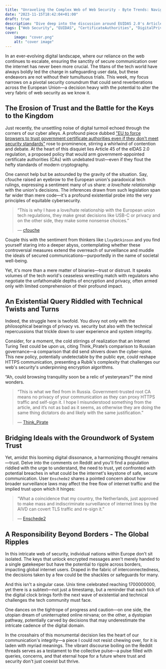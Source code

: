 ```yaml
---
title: "Unraveling the Complex Web of Web Security - Byte Trends: Navigating the Tech Wave"
date: "2023-11-15T18:42:04+01:00"
draft: true
description: "Dive deep into the discussion around EUIDAS 2.0's Article 45 and its potential impact on web security standards, personal privacy, and the essence of trust on the internet."
tags: ["Web Security", "EUIDAS", "CertificateAuthorities", "DigitalPrivacy", "TechPolicy", "Cryptography"]
cover:
    image: "cover.png"
    alt: "cover image"
---
```


In an ever-evolving digital landscape, where our reliance on the web continues to escalate, ensuring the sanctity of secure communication over the internet has never been more crucial. The titans of the tech world have always boldly led the charge in safeguarding user data, but these endeavors are not without their tumultuous trials. This week, my focus narrows on a pivotal security conundrum that could send reverberations across the European Union—a decision heavy with the potential to alter the very fabric of web security as we know it.

## The Erosion of Trust and the Battle for the Keys to the Kingdom

Just recently, the unsettling noise of digital turmoil echoed through the corners of our cyber alleys. A profound piece dubbed ["EU to force browsers to trust government certificate authorities even if they don't meet security standards"](https://www.eff.org/deeplinks/2023/11/article-45-will-roll-back-web-security-12-years) rose to prominence, stirring a whirlwind of contention and debate. At the heart of this disquiet lies Article 45 of the eIDAS 2.0 regulation, a proposed policy that would arm government-appointed certificate authorities (CAs) with undebated trust—even if they flout the hefty standards of modern cryptography.

One cannot help but be astounded by the gravity of the situation. Say, cfouche raised an eyebrow to the European union's paradoxical tech rulings, expressing a sentiment many of us share: *a love/hate relationship* with the union's decisions. The inferences drawn from such legislation span far wider than mere code—it's a profound existential probe into the very principles of equitable cybersecurity. 

> “This is why I have a love/hate relationship with the European union tech regulations, they make great decisions like USB-C or privacy and on the other side, they make some nonsense choices.” 
>
> &mdash; [cfouche](https://www.reddit.com/r/programming/comments/17rbt0v/eu_to_force_browsers_to_trust_government/k8htsjw/)

Couple this with the sentiment from thinkers like `LloydAtkinson` and you find yourself staring into a deeper abyss, contemplating whether these controversial measures extend the overreach of surveillance and muddle the ideals of secured communications—purportedly in the name of societal well-being.

Yet, it's more than a mere matter of binaries—trust or distrust. It speaks volumes of the tech world's ceaseless wrestling match with regulators who negotiate the unfathomable depths of encryption and privacy, often armed only with limited comprehension of their profound impact.


## An Existential Query Riddled with Technical Twists and Turns

Indeed, the struggle here is twofold. You divvy not only with the philosophical bearings of privacy vs. security but also with the technical repercussions that trickle down to user experience and system integrity. 

Consider, for a moment, the cold stirrings of realization that an Internet Turing Test could be upon us, citing Think_Pirate’s comparison to Russian governance—a comparison that did send shivers down the cyber-spine. This new policy, potentially undetectable by the public eye, could reshape HTTPS communication, presenting a Rubik's complexity that challenges our web's security's underpinning encryption algorithms.

“Ah, could browsing tranquility soon be a relic of yesteryears?" the mind wonders.

> “This is what we fled from in Russia. Government-trusted root CA means no privacy of your communication as they can proxy HTTPS traffic and self-sign it. I hope I misunderstood something from the article, and it’s not as bad as it seems, as otherwise they are doing the same thing dictators do and likely with the same justification.”
>
> &mdash; [Think_Pirate](https://www.reddit.com/r/programming/comments/17rbt0v/eu_to_force_browsers_to_trust_government/k8idmav/)

## Bridging Ideals with the Groundwork of System Trust

Yet, amidst this looming digital dissonance, a harmonizing thought remains—trust. Delve into the comments on Reddit and you'll find a population riddled with the urge to understand, the need to trust, yet confronted with potential breaches in what could be the internet's keystone of safe, secure communication. 
User `Enschede2` shares a pointed concern about how broader surveillance laws may affect the free flow of internet traffic and the implied trust upon which it hinges:

> “What a coincidence that my country, the Netherlands, just approved to make mass and indiscriminate surveillance of internet lines by the AIVD can covert TLS traffic and re-sign it.”
>
> &mdash; [Enschede2](https://www.reddit.com/r/programming/comments/17rbt0v/eu_to_force_browsers_to_trust_government/k8iggbv/)

## A Responsibility Beyond Borders - The Global Ripples

In this intricate web of security, individual nations within Europe don’t sit isolated. The keys that unlock encrypted messages aren't merely handed to a single gatekeeper but have the potential to ripple across borders, impacting global internet users. Draped in the fabric of interconnectedness, the decisions taken by a few could be the shackles or safeguards for many. 

And this isn't a singular case. Unix time celebrated reaching 1700000000, yet there is a subtext—not just a timestamp, but a reminder that each tick of the digital clock brings forth the next wave of existential and technical challenges the tech community must face.

One dances on the tightrope of progress and caution—on one side, the utopian dream of uninterrupted online nirvana; on the other, a dystopian pathway, potentially carved by decisions that may underestimate the intricate cadence of the digital domain.

In the crosshairs of this monumental decision lies the heart of our communication's integrity—a piece I could not resist chewing over, for it is laden with myriad meanings. The vibrant discourse boiling on the Reddit threads serves as a testament to the collective pulse—a pulse filled with queries, concerns, and that eternal hope for a future where trust and security don't just coexist but thrive.
